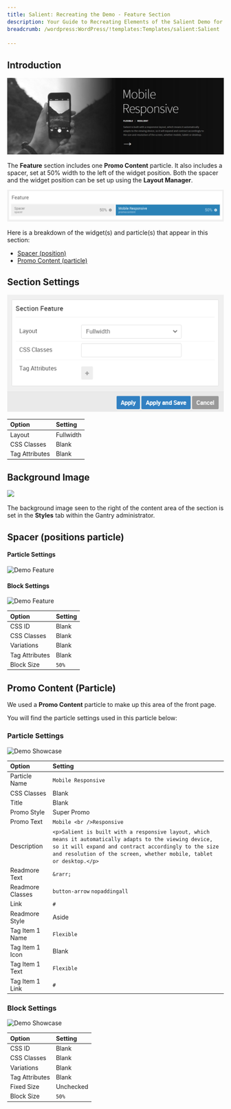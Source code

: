 ```yaml
---
title: Salient: Recreating the Demo - Feature Section
description: Your Guide to Recreating Elements of the Salient Demo for WordPress
breadcrumb: /wordpress:WordPress/!templates:Templates/salient:Salient

---
```


## Introduction

![](assets/demo_7.png)

The **Feature** section includes one **Promo Content** particle. It also includes a spacer, set at 50% width to the left of the widget position. Both the spacer and the widget position can be set up using the **Layout Manager**.

![](assets/home_feature.png)

Here is a breakdown of the widget(s) and particle(s) that appear in this section:

* [Spacer (position)](#spacer-(positions-particle))
* [Promo Content (particle)](#promo-content-(particle))

## Section Settings

![](assets/demo_feature_settings.png)

| Option         | Setting   |
| :-----         | :-----    |
| Layout         | Fullwidth |
| CSS Classes    | Blank     |
| Tag Attributes | Blank     |

## Background Image

![](demo_feature_image.png)

The background image seen to the right of the content area of the section is set in the **Styles** tab within the Gantry administrator.

## Spacer (positions particle)

#### Particle Settings

![Demo Feature](demo_feature_1.png)

#### Block Settings

![Demo Feature](demo_feature_2.png)

| Option         | Setting |
| :-----         | :-----  |
| CSS ID         | Blank   |
| CSS Classes    | Blank   |
| Variations     | Blank   |
| Tag Attributes | Blank   |
| Block Size     | `50%`   |


## Promo Content (Particle)

We used a **Promo Content** particle to make up this area of the front page.

You will find the particle settings used in this particle below:

### Particle Settings

![Demo Showcase](demo_feature_3.png)

| Option           | Setting                                                                                                                                                                                                                    |
| :-----           | :-----                                                                                                                                                                                                                     |
| Particle Name    | `Mobile Responsive`                                                                                                                                                                                                   |
| CSS Classes      | Blank                                                                                                                                                                                                                      |
| Title            | Blank                                                                                                                                                                                                                      |
| Promo Style      | Super Promo                                                                                                                                                                                                                |
| Promo Text       | `Mobile <br />Responsive` |
| Description      | `<p>Salient is built with a responsive layout, which means it automatically adapts to the viewing device, so it will expand and contract accordingly to the size and resolution of the screen, whether mobile, tablet or desktop.</p>`                                                                                                                                                                                                                      |
| Readmore Text    | `&rarr;`                                                                                                                                                                                                                   |
| Readmore Classes | `button-arrow` `nopaddingall`                                                                                                                                                                                              |
| Link             | `#`                                                                                                                                                                                                                        |
| Readmore Style   | Aside                                                                                                                                                                                                                      |
| Tag Item 1 Name  | `Flexible`                                                                                                                                                                                                                |
| Tag Item 1 Icon  | Blank                                                                                                                                                                                                                      |
| Tag Item 1 Text  | `Flexible`                                                                                                                                                                                                                |
| Tag Item 1 Link  | `#`                                                                                                                                                                                                                        |

### Block Settings

![Demo Showcase](demo_feature_4.png)

| Option         | Setting   |
| :-----         | :-----    |
| CSS ID         | Blank     |
| CSS Classes    | Blank     |
| Variations     | Blank     |
| Tag Attributes | Blank     |
| Fixed Size     | Unchecked |
| Block Size     | `50%`     |